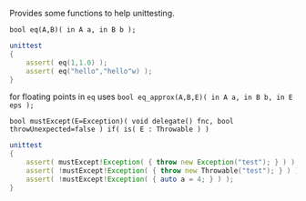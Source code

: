 Provides some functions to help unittesting.

`bool eq(A,B)( in A a, in B b );`

```d
unittest
{
    assert( eq(1,1.0) );
    assert( eq("hello","hello"w) );
}
```

for floating points in `eq` uses `bool eq_approx(A,B,E)( in A a, in B b, in E eps );`

`bool mustExcept(E=Exception)( void delegate() fnc, bool throwUnexpected=false )
    if( is( E : Throwable ) )`

```d
unittest
{
    assert( mustExcept!Exception( { throw new Exception("test"); } ) );
    assert( !mustExcept!Exception( { throw new Throwable("test"); } ) );
    assert( !mustExcept!Exception( { auto a = 4; } ) );
}
```
